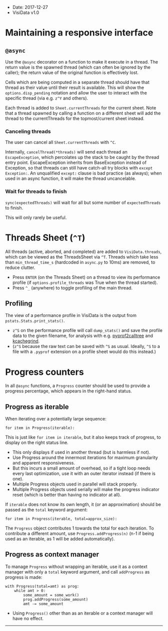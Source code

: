 - Date: 2017-12-27
- VisiData v1.0

# Maintaining a responsive interface

## `@async`

Use the `@async` decorator on a function to make it execute in a thread.
The return value is the spawned thread (which can often be ignored by the caller); the return value of the original function is effectively lost.

Cells which are being computed in a separate thread should have that thread as their value until their result is available.
This will show the `options.disp_pending` notation and allow the user to interact with the specific thread (via e.g. `z^Y` and others).

Each thread is added to `Sheet.currentThreads` for the current sheet.
Note that a thread spawned by calling a function on a different sheet will add the thread to the currentThreads for the topmost/current sheet instead.

### Canceling threads

The user can cancel all `Sheet.currentThreads` with `^C`.

Internally, `cancelThread(*threads)` will send each thread an `EscapeException`, which percolates up the stack to be caught by the thread entry point.
EscapeException inherits from BaseException instead of Exception, so that threads can still have catch-all try blocks with `except Exception:`.
An unqualified `except:` clause is bad practice (as always); when used in an async function, it will make the thread uncancelable.

### Wait for threads to finish

`sync(expectedThreads)` will wait for all but some number of `expectedThreads` to finish.

This will only rarely be useful.

# Threads Sheet (`^T`)

All threads (active, aborted, and completed) are added to `VisiData.threads`, which can be viewed as the ThreadsSheet via `^T`.
Threads which take less than `min_thread_time_s` (hardcoded in `async.py` to 10ms) are removed, to reduce clutter.

- Press `ENTER` (on the Threads Sheet) on a thread to view its performance profile (if `options.profile_threads` was True when the thread started).
- Press `^_` (anywhere) to toggle profiling of the main thread.

## Profiling

The view of a performance profile in VisiData is the output from `pstats.Stats.print_stats()`.

- `z^S` on the performance profile will call `dump_stats()` and save the profile data to the given filename, for analysis with e.g. [pyprof2calltree]() and [kcachegrind]().
- (`z^S` because the raw text can be saved with `^S` as usual.  Ideally, `^S` to a file with a `.pyprof` extension on a profile sheet would do this instead.)

# Progress counters

In all `@async` functions, a `Progress` counter should be used to provide a progress percentage, which appears in the right-hand status.

## Progress as iterable

When iterating over a potentially large sequence:

    for item in Progress(iterable):

This is just like `for item in iterable`, but it also keeps track of progress, to display on the right status line.

- This only displays if used in another thread (but is harmless if not).
- Use Progress around the innermost iterations for maximum granularity and apparent responsiveness.
- But this incurs a small amount of overhead, so if a tight loop needs every last optimization, use it with an outer iterator instead (if there is one).
- Multiple Progress objects used in parallel will stack properly.
- Multiple Progress objects used serially will make the progress indicator reset (which is better than having no indicator at all).

If `iterable` does not know its own length, it (or an approximation) should be passed as the `total` keyword argument:

    for item in Progress(iterable, total=approx_size):

The `Progress` object contributes 1 towards the total for each iteration.
To contribute a different amount, use `Progress.addProgress(n)` (n-1 if being used as an iterable, as 1 will be added automatically).

## Progress as context manager

To manage `Progress` without wrapping an iterable, use it as a context manager with only a `total` keyword argument, and call `addProgress` as progress is made:

    with Progress(total=amt) as prog:
        while amt > 0:
            some_amount = some_work()
            prog.addProgress(some_amount)
            amt -= some_amount

- Using `Progress()` other than as an iterable or a context manager will have no effect.

---
